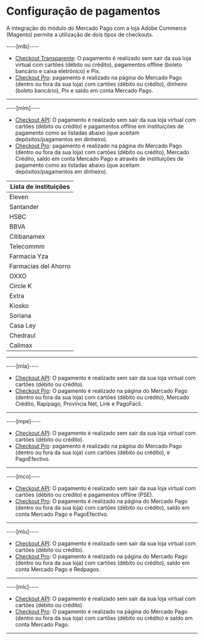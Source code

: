 # Configuração de pagamentos

A integração do módulo do Mercado Pago com a loja Adobe Commerce (Magento) permite a utilização de dois tipos de checkouts.

----[mlb]----

* [Checkout Transparente](/developers/pt/docs/magento-two/payment-configuration/checkout-api): O pagamento é realizado sem sair da sua loja virtual com cartões (débito ou crédito), pagamentos offline (boleto bancário e caixa eletrônico) e Pix.
* [Checkout Pro](/developers/pt/docs/magento-two/payment-configuration/checkout-pro): pagamento é realizado na página do Mercado Pago (dentro ou fora da sua loja) com cartões (débito ou crédito), dinheiro (boleto bancário), Pix e saldo em conta Mercado Pago.

------------

----[mlm]----

* [Checkout API](/developers/pt/docs/magento-two/payment-configuration/checkout-api): O pagamento é realizado sem sair da sua loja virtual com cartões (débito ou crédito) e pagamentos offline em instituições de pagamento como as listadas abaixo (que aceitam depósitos/pagamentos em dinheiro).
* [Checkout Pro](/developers/pt/docs/magento-two/payment-configuration/checkout-pro): pagamento é realizado na página do Mercado Pago (dentro ou fora da sua loja) com cartões (débito ou crédito), Mercado Crédito, saldo em conta Mercado Pago e através de instituições de pagamento como as listadas abaixo (que aceitam depósitos/pagamentos em dinheiro).

| Lista de instituições |
| --- |
| Eleven |
| Santander |
| HSBC |
| BBVA |
| Citibanamex |
| Telecommm |
| Farmacia Yza |
| Farmacias del Ahorro |
| OXXO |
| Circle K |
| Extra |
| Kiosko |
| Soriana |
| Casa Ley |
| Chedraul |
| Calimax |

------------

----[mla]----

* [Checkout API](/developers/pt/docs/magento-two/payment-configuration/checkout-api): O pagamento é realizado sem sair da sua loja virtual com cartões (débito ou crédito).
* [Checkout Pro](/developers/pt/docs/magento-two/payment-configuration/checkout-pro): O pagamento é realizado na página do Mercado Pago (dentro ou fora da sua loja) com cartões (débito ou crédito), Mercado Crédito, Rapipago, Província Net, Link e PagoFácil.

------------

----[mpe]----

* [Checkout API](/developers/pt/docs/magento-two/payment-configuration/checkout-api): O pagamento é realizado sem sair da sua loja virtual com cartões (débito ou crédito).
* [Checkout Pro](/developers/pt/docs/magento-two/payment-configuration/checkout-pro): pagamento é realizado na página do Mercado Pago (dentro ou fora da sua loja) com cartões (débito ou crédito), e PagoEfectivo.

------------

----[mco]----

* [Checkout API](/developers/pt/docs/magento-two/payment-configuration/checkout-api): O pagamento é realizado sem sair da sua loja virtual com cartões (débito ou crédito) e pagamentos offline (PSE).
* [Checkout Pro](/developers/pt/docs/magento-two/payment-configuration/checkout-pro): O pagamento é realizado na página do Mercado Pago (dentro ou fora da sua loja) com cartões (débito ou crédito), saldo em conta Mercado Pago e PagoEfectivo.

------------

----[mlu]----

* [Checkout API](/developers/pt/docs/magento-two/payment-configuration/checkout-api): O pagamento é realizado sem sair da sua loja virtual com cartões (débito ou crédito).
* [Checkout Pro](/developers/pt/docs/magento-two/payment-configuration/checkout-pro): O pagamento é realizado na página do Mercado Pago (dentro ou fora da sua loja) com cartões (débito ou crédito), saldo em conta Mercado Pago e Redpagos.

------------

----[mlc]----

* [Checkout API](/developers/pt/docs/magento-two/payment-configuration/checkout-api): O pagamento é realizado sem sair da sua loja virtual com cartões (débito ou crédito).
* [Checkout Pro](/developers/pt/docs/magento-two/payment-configuration/checkout-pro): O pagamento é realizado na página do Mercado Pago (dentro ou fora da sua loja) com cartões (débito ou crédito) e saldo em conta Mercado Pago.
------------
